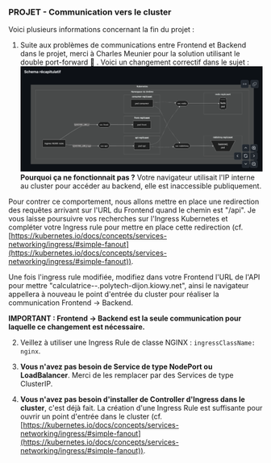 ### PROJET - Communication vers le cluster

Voici plusieurs informations concernant la fin du projet :

1. Suite aux problèmes de communications entre Frontend et Backend dans le projet, merci à Charles Meunier pour la solution utilisant le double port-forward 🙂 . Voici un changement correctif dans le sujet :
   ![Schema récapitulatif](img/schema.png)
**Pourquoi ça ne fonctionnait pas ?** Votre navigateur utilisait l'IP interne au cluster pour accéder au backend, elle est inaccessible publiquement.

Pour contrer ce comportement, nous allons mettre en place une redirection des requêtes arrivant sur l'URL du Frontend quand le chemin est "/api". Je vous laisse poursuivre vos recherches sur l'Ingress Kubernetes et compléter votre Ingress rule pour mettre en place cette redirection (cf. [https://kubernetes.io/docs/concepts/services-networking/ingress/#simple-fanout](https://kubernetes.io/docs/concepts/services-networking/ingress/#simple-fanout)).

Une fois l'ingress rule modifiée, modifiez dans votre Frontend l'URL de l'API pour mettre "calculatrice-<nombinome1>-<nombinome2>.polytech-dijon.kiowy.net", ainsi le navigateur appellera à nouveau le point d'entrée du cluster pour réaliser la communication Frontend -> Backend.

**IMPORTANT : Frontend -> Backend est la seule communication pour laquelle ce changement est nécessaire.**

2. Veillez à utiliser une Ingress Rule de classe NGINX : `ingressClassName: nginx`.

3. **Vous n'avez pas besoin de Service de type NodePort ou LoadBalancer**. Merci de les remplacer par des Services de type ClusterIP.

4. **Vous n'avez pas besoin d'installer de Controller d'Ingress dans le cluster**, c'est déjà fait. La création d'une Ingress Rule est suffisante pour ouvrir un point d'entrée dans le cluster (cf. [https://kubernetes.io/docs/concepts/services-networking/ingress/#simple-fanout](https://kubernetes.io/docs/concepts/services-networking/ingress/#simple-fanout)).